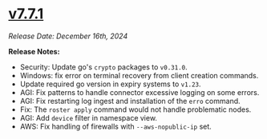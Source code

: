 # [v7.7.1](https://github.com/aerospike/aerolab/releases/tag/7.7.1)

_Release Date: December 16th, 2024_

**Release Notes:**
* Security: Update go's `crypto` packages to `v0.31.0`.
* Windows: fix error on terminal recovery from client creation commands.
* Update required go version in expiry systems to `v1.23`.
* AGI: Fix patterns to handle connector excessive logging on some errors.
* AGI: Fix restarting log ingest and installation of the `erro` command.
* Fix: The `roster apply` command would not handle problematic nodes.
* AGI: Add `device` filter in namespace view.
* AWS: Fix handling of firewalls with `--aws-nopublic-ip` set.
